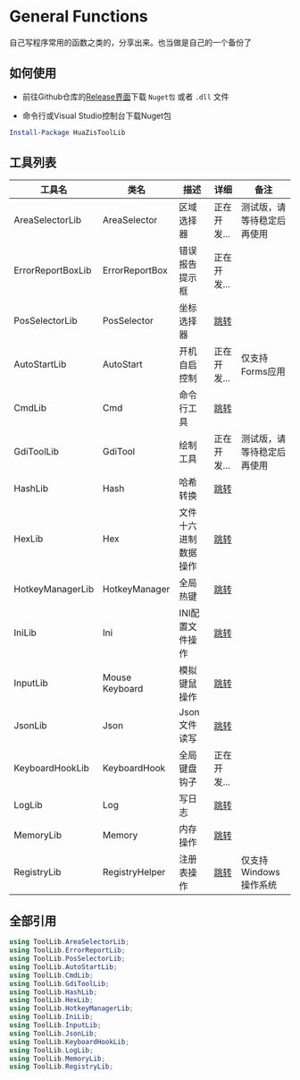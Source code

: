 # General Functions

自己写程序常用的函数之类的，分享出来。也当做是自己的一个备份了

## 如何使用

- 前往Github仓库的[Release界面](https://github.com/isHuaMouRen/GeneralFunctions/releases)下载 `Nuget包` 或者 `.dll` 文件

- 命令行或Visual Studio控制台下载Nuget包
``` powershell
Install-Package HuaZisToolLib
```


## 工具列表

|工具名|类名|描述|详细|备注|
|-|-|-|-|-|
|AreaSelectorLib|AreaSelector|区域选择器|正在开发...|测试版，请等待稳定后再使用|
|ErrorReportBoxLib|ErrorReportBox|错误报告提示框|正在开发...||
|PosSelectorLib|PosSelector|坐标选择器|[跳转](/Wiki/PosSelectorLib.md)||
|AutoStartLib|AutoStart|开机自启控制|正在开发...|仅支持Forms应用|
|CmdLib|Cmd|命令行工具|[跳转](/Wiki/CmdLib.md)||
|GdiToolLib|GdiTool|绘制工具|正在开发...|测试版，请等待稳定后再使用|
|HashLib|Hash|哈希转换|[跳转](/Wiki/HashLib.md)||
|HexLib|Hex|文件十六进制数据操作|[跳转](/Wiki/HexLib.md)||
|HotkeyManagerLib|HotkeyManager|全局热键|[跳转](/Wiki/HotkeyManagerLib.md)||
|IniLib|Ini|INI配置文件操作|[跳转](/Wiki/IniLib.md)||
|InputLib|Mouse Keyboard|模拟键鼠操作|[跳转](/Wiki/InputLib.md)||
|JsonLib|Json|Json文件读写|[跳转](/Wiki/JsonLib.md)||
|KeyboardHookLib|KeyboardHook|全局键盘钩子|正在开发...||
|LogLib|Log|写日志|[跳转](/Wiki/LogLib.md)||
|MemoryLib|Memory|内存操作|[跳转](/Wiki/MemoryLib.md)||
|RegistryLib|RegistryHelper|注册表操作|[跳转](/Wiki/RegistryLib.md)|仅支持Windows操作系统|

## 全部引用

``` C#
using ToolLib.AreaSelectorLib;
using ToolLib.ErrorReportLib;
using ToolLib.PosSelectorLib;
using ToolLib.AutoStartLib;
using ToolLib.CmdLib;
using ToolLib.GdiToolLib;
using ToolLib.HashLib;
using ToolLib.HexLib;
using ToolLib.HotkeyManagerLib;
using ToolLib.IniLib;
using ToolLib.InputLib;
using ToolLib.JsonLib;
using ToolLib.KeyboardHookLib;
using ToolLib.LogLib;
using ToolLib.MemoryLib;
using ToolLib.RegistryLib;
```